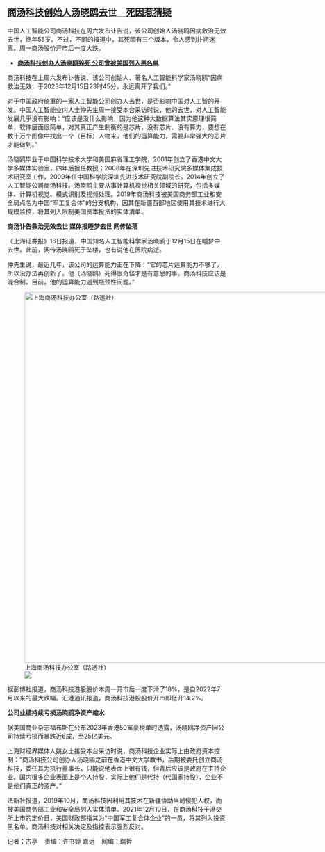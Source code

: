 <!--1702911180000-->
[商汤科技创始人汤晓鸥去世　死因惹猜疑](https://www.rfa.org/mandarin/yataibaodao/jingmao/gt2-12182023075415.html)
------

<p>中国人工智能公司商汤科技在周六发布讣告说，该公司创始人汤晓鸥因病救治无效去世，终年55岁。不过，不同的报道中，其死因有三个版本，令人感到扑朔迷离。周一商汤股价开市后一度大跌。</p><ul><li><span class="result-title"> <a class="state-published" href="https://www.rfa.org/mandarin/Xinwen/7-12162023134133.html"><strong>商汤科技创办人汤晓鸥猝死 公司曾被美国列入黑名单</strong></a> </span></li></ul><p>商汤科技在上周六发布讣告说、该公司创始人、著名人工智能科学家汤晓鸥“因病救治无效，于2023年12月15日23时45分，永远离开了我们。”</p><p>对于中国政府倚重的一家人工智能公司创办人去世，是否影响中国对人工智的开发。中国人工智能业内人士仲先生周一接受本台采访时说，他的去世，对人工智能发展几乎没有影响：“应该是没什么影响，因为他这种大数据算法其实原理很简单，软件层面很简单，对其真正产生制衡的是芯片，没有芯片、没有算力，要想在数十万个图像中找出一个（目标）人物来，他们的运算能力，需要非常强大的芯片才能做到。”</p><p>汤晓鸥毕业于中国科学技术大学和美国麻省理工学院，2001年创立了香港中文大学多媒体实验室，四年后担任教授；2008年在深圳先进技术研究院多媒体集成技术研究室工作，2009年任中国科学院深圳先进技术研究院副院长。2014年创立了人工智能公司商汤科技。汤晓鸥主要从事计算机视觉相关领域的研究，包括多媒体、计算机视觉、模式识别及视频处理。2019年商汤科技被美国商务部工业和安全局点名为中国“军工复合体”的分支机构，因其在新疆西部地区使用其技术进行大规模监控，将其列入限制美国资本投资的实体清单。</p><p><strong>商汤讣告救治无效去世 媒体报睡梦去世 网传坠落</strong></p><p>《上海证券报》16日报道，中国知名人工智能科学家汤晓鸥于12月15日在睡梦中去世。此前，网传汤晓鸥死于坠楼，也有说他在医院病逝。</p><p>仲先生说，最近几年，该公司的运算能力正在下降：“它的芯片运算能力不够了，所以没办法再创新了。他（汤晓鸥）死得很奇怪才是有意思的事。商汤科技应该是混合制。目前，他的运算能力遇到瓶颈性问题。”</p><p><figure class="image-richtext image-inline captioned" style="width:1280px;"><img alt="上海商汤科技办公室（路透社）" height="853" src="https://www.rfa.org/mandarin/yataibaodao/jingmao/gt2-12182023075415.html/2020-06-03t000000z_2006459815_rc2o1h9iu31i_rtrmadp_3_china-security.jpg/@@images/698c6741-8b09-4409-b15e-bda38ef2a51d.jpeg" title="2020-06-03T000000Z_2006459815_RC2O1H9IU31I_RTRMADP_3_CHINA-SECURITY.JPG" width="1280"/><figcaption class="image-caption">上海商汤科技办公室（路透社）</figcaption><small></small><div id="zoomattribute"><a data-caption="上海商汤科技办公室（路透社）" data-fancybox="" href="https://www.rfa.org/mandarin/yataibaodao/jingmao/gt2-12182023075415.html/2020-06-03t000000z_2006459815_rc2o1h9iu31i_rtrmadp_3_china-security.jpg" id="single_image" title="上海商汤科技办公室（路透社）"><img src="/++plone++rfa-resources/img/icon-zoom.png"/></a></div></figure></p><p>据彭博社报道，商汤科技港股股价本周一开市后一度下滑了18%，是自2022年7月以来的最大跌幅。汇港通讯报道，商汤科技港股股价开市即低开14.2%。</p><p><strong>公司业绩持续亏损汤晓鸥净资产缩水</strong></p><p>据美国商业杂志福布斯在公布2023年香港50富豪榜单时透露，汤晓鸥净资产因公司持续亏损而暴跌近6成，至25亿美元。</p><p>上海财经界媒体人姚女士接受本台采访时说，商汤科技企业实际上由政府资本控制：“商汤科技公司创办人汤晓鸥之前在香港中文大学教书，后期被委托创立商汤科技，委任其为执行董事长，只能说他表面上很有钱，但背后应该是政府在主持企业。国内很多企业表面上是个人持股，实际上他们是代持（代国家持股），企业不是他们真正的资产。”</p><p>法新社报道，2019年10月，商汤科技因利用其技术在新疆协助当局侵犯人权，而被美国商务部工业和安全局列入实体清单。2021年12月10日，在商汤科技于港交所上市的定价日，美国财政部指其为“中国军工复合体企业”的一员，将其列入投资黑名单。商汤科技对相关决定及指控表示强烈反对。</p><p>记者；古亭    责编：许书婷 嘉远    网编：瑞哲</p>
